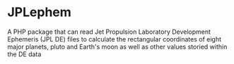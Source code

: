 # JPLephem
A PHP package that can read Jet Propulsion Laboratory Development Ephemeris (JPL DE) files to calculate the rectangular coordinates of eight major planets, pluto and Earth's moon as well as other values storied within the DE data
